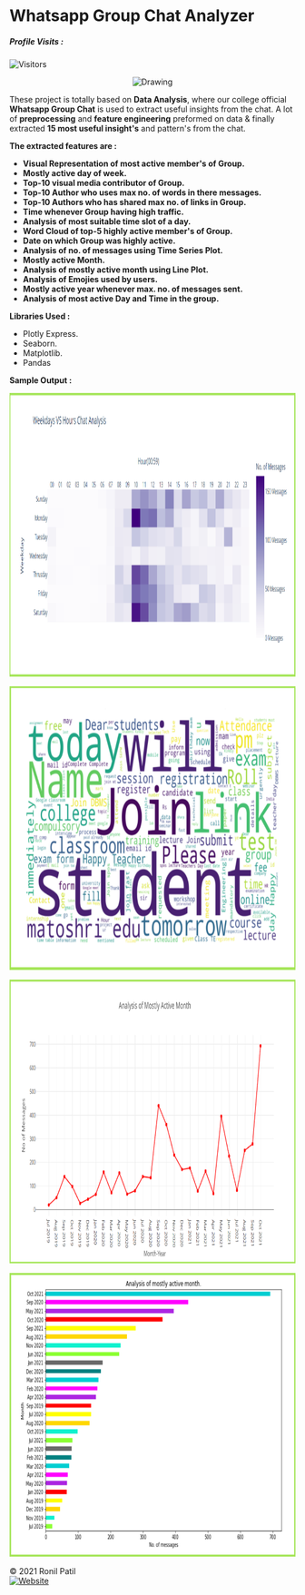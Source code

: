# Whatsapp Group Chat Analyzer

##### Profile Visits :
![Visitors](https://visitor-badge.glitch.me/badge?page_id=ronylpatil.Whatapp-Group-Chat-Analysis&left_color=lightgrey&right_color=brightgreen&left_text=visitors) 

<p align = "center">
  <img class="center" src = "https://upload.wikimedia.org/wikipedia/commons/6/6b/WhatsApp.svg" alt = "Drawing" style = "width : 300px;">
</p>

These project is totally based on __Data Analysis__, where our college official __Whatsapp Group Chat__ is used to extract useful insights from the chat. A lot of __preprocessing__ and __feature engineering__ preformed on data & finally extracted __15 most useful insight's__ and pattern's from the chat.

<b>The extracted features are : </b>
* <b> Visual Representation of most active member's of Group.</b>
* <b> Mostly active day of week.</b>
* <b> Top-10 visual media contributor of Group.</b>
* <b> Top-10 Author who uses max no. of words in there messages.</b>
* <b> Top-10 Authors who has shared max no. of links in Group.</b>
* <b> Time whenever Group having high traffic.</b>
* <b> Analysis of most suitable time slot of a day.</b>
* <b> Word Cloud of top-5 highly active member's of Group.</b>
* <b> Date on which Group was highly active.</b>
* <b> Analysis of no. of messages using Time Series Plot.</b>
* <b> Mostly active Month.</b>
* <b> Analysis of mostly active month using Line Plot.</b>
* <b> Analysis of Emojies used by users.</b>
* <b> Mostly active year whenever max. no. of messages sent.</b>
* <b> Analysis of most active Day and Time in the group.</b>

<b>Libraries Used : </b>
* Plotly Express.
* Seaborn.
* Matplotlib.
* Pandas 

<b>Sample Output : </b>

<p align="center">
  <img class="center" src ="/Sample/wp1.png" alt="Drawing" style="width : 900px; height : 500px">
</p>

<p align="center">
  <img class="center" src ="/Sample/wp4.png" alt="Drawing" style="width : 900px; height : 500px">
</p>

<p align="center">
  <img class="center" src ="/Sample/wp2.png" alt="Drawing" style="width : 900px; height : 500px">
</p>

<p align="center">
  <img class="center" src ="/Sample/wp3.png" alt="Drawing" style="width : 900px; height : 500px">
</p>


<!-- #### This Notebook is really very amazing, must check it once. -->

<!-- <p align="center">
  <a href="https://www.linkedin.com/in/ronylpatil/">Made with ❤ by ronil</a>
</p> -->

© 2021 Ronil Patil<br>
[![Website](https://img.shields.io/badge/Made%20with-%E2%9D%A4-important?style=for-the-badge&url=https://www.linkedin.com/in/ronylpatil/)](https://www.linkedin.com/in/ronylpatil/)
